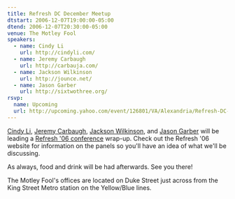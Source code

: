 ```yaml
---
title: Refresh DC December Meetup
dtstart: 2006-12-07T19:00:00-05:00
dtend: 2006-12-07T20:30:00-05:00
venue: The Motley Fool
speakers:
  - name: Cindy Li
    url: http://cindyli.com/
  - name: Jeremy Carbaugh
    url: http://carbauja.com/
  - name: Jackson Wilkinson
    url: http://jounce.net/
  - name: Jason Garber
    url: http://sixtwothree.org/
rsvp:
  name: Upcoming
  url: http://upcoming.yahoo.com/event/126801/VA/Alexandria/Refresh-DC-December-Meetup/The-Motley-Fool/
---
```


[Cindy Li](http://cindyli.com/), [Jeremy Carbaugh](http://carbauja.com/), [Jackson Wilkinson](http://jounce.net/), and [Jason Garber](http://sixtwothree.org/) will be leading a [Refresh '06 conference](http://refresh06.com/) wrap-up. Check out the Refresh '06 website for information on the panels so you'll have an idea of what we'll be discussing.

As always, food and drink will be had afterwards. See you there!

The Motley Fool's offices are located on Duke Street just across from the King Street Metro station on the Yellow/Blue lines.